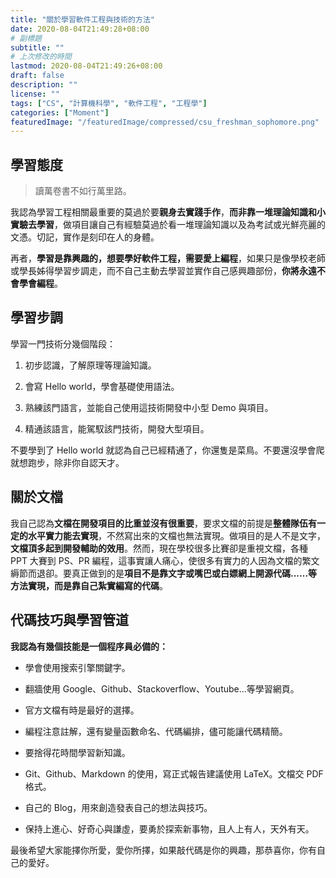 ```yaml
---
title: "關於學習軟件工程與技術的方法"
date: 2020-08-04T21:49:28+08:00
# 副標題
subtitle: ""
# 上次修改的時間
lastmod: 2020-08-04T21:49:26+08:00
draft: false
description: ""
license: ""
tags: ["CS", "計算機科學", "軟件工程", "工程學"]
categories: ["Moment"]
featuredImage: "/featuredImage/compressed/csu_freshman_sophomore.png"
---
```


## 學習態度

> 讀萬卷書不如行萬里路。

我認為學習工程相關最重要的莫過於要**親身去實踐手作**，**而非靠一堆理論知識和小實驗去學習**，做項目讓自己有經驗莫過於看一堆理論知識以及為考試或光鮮亮麗的文憑。切記，實作是刻印在人的身體。

再者，**學習是靠興趣的，想要學好軟件工程，需要愛上編程**，如果只是像學校老師或學長姊得學習步調走，而不自己主動去學習並實作自己感興趣部份，**你將永遠不會學會編程**。


## 學習步調

學習一門技術分幾個階段：

1. 初步認識，了解原理等理論知識。

2. 會寫 Hello world，學會基礎使用語法。

3. 熟練該門語言，並能自己使用這技術開發中小型 Demo 與項目。

4. 精通該語言，能駕馭該門技術，開發大型項目。

不要學到了 Hello world 就認為自己已經精通了，你還隻是菜鳥。不要還沒學會爬就想跑步，除非你自認天才。


## 關於文檔

我自己認為**文檔在開發項目的比重並沒有很重要**，要求文檔的前提是**整體隊伍有一定的水平實力能去實現**，不然寫出來的文檔也無法實現。做項目的是人不是文字，**文檔頂多起到開發輔助的效用**。然而，現在學校很多比賽卻是重視文檔，各種 PPT 大賽到 PS、PR 編程，這事實讓人痛心，使很多有實力的人因為文檔的繁文縟節而退卻。要真正做到的是**項目不是靠文字或嘴巴或白嫖網上開源代碼......等方法實現，而是靠自己紮實編寫的代碼**。


## 代碼技巧與學習管道

**我認為有幾個技能是一個程序員必備的：**

- 學會使用搜索引擎關鍵字。

- 翻牆使用 Google、Github、Stackoverflow、Youtube...等學習網頁。

- 官方文檔有時是最好的選擇。

- 編程注意註解，還有變量函數命名、代碼編排，儘可能讓代碼精簡。

- 要捨得花時間學習新知識。

- Git、Github、Markdown 的使用，寫正式報告建議使用 LaTeX。文檔交 PDF 格式。

- 自己的 Blog，用來創造發表自己的想法與技巧。

- 保持上進心、好奇心與謙虛，要勇於探索新事物，且人上有人，天外有天。


最後希望大家能擇你所愛，愛你所擇，如果敲代碼是你的興趣，那恭喜你，你有自己的愛好。